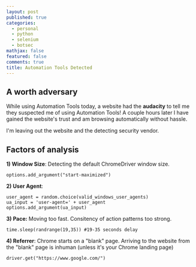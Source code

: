 ```yaml
---
layout: post
published: true
categories:
  - personal
  - python
  - selenium
  - botsec
mathjax: false
featured: false
comments: true
title: Automation Tools Detected
---
```

## A worth adversary

While using Automation Tools today, a website had the **audacity** to tell me they suspected me of using Automation Tools! A couple hours later I have gained the website's trust and am browsing automatically without hassle. 

I'm leaving out the website and the detecting security vendor.

## Factors of analysis
**1) Window Size**: Detecting the default ChromeDriver window size.
```
options.add_argument("start-maximized")
```
**2) User Agent**: 
```
user_agent = random.choice(valid_windows_user_agents)
ua_input = 'user-agent=' + user_agent
options.add_argument(ua_input)
```

**3) Pace:** Moving too fast. Consitency of action patterns too strong.
```
time.sleep(randrange(19,35)) #19-35 seconds delay
```

**4) Referrer**: Chrome starts on a "blank" page. Arriving to the website from the "blank" page is inhuman (unless it's your Chrome landing page)
```
driver.get("https://www.google.com/")
```
